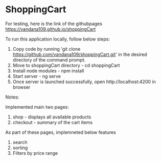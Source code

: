 # ShoppingCart

For testing, here is the link of the githubpages https://vandana109.github.io/shoppingCart

To run this application locally, follow below steps:
1. Copy code by running 'git clone https://github.com/vandana109/shoppingCart.git' in the desired directory of the command prompt.
2. Move to shoppingCart directory - cd shoppingCart
3. Install node modules - npm install
4. Start server - ng serve
5. Once server is launched successfully, open http://localhost:4200 in browser

Notes:

Implemented main two pages:
1. shop - displays all available products
2. checkout - summary of the cart items

As part of these pages, implemneted below features
1. search
2. sorting
3. Filters by price range
